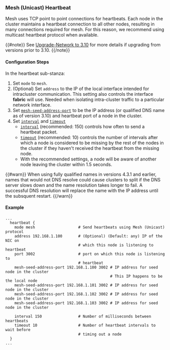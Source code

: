 ### Mesh (Unicast) Heartbeat
Mesh uses TCP point to point connections for heartbeats. Each node in the cluster
maintains a heartbeat connection to all other nodes, resulting in many
connections required for mesh. For this reason, we recommend using multicast
heartbeat protocol when available.

{{#note}}
See [Upgrade-Network to 3.10](/docs/operations/upgrade/network_to_3_10#mesh) for more details if upgrading from versions prior to 3.10.
{{/note}}

#### Configuration Steps
In the heartbeat sub-stanza:

1. Set `mode` to `mesh`.
2. (Optional) Set `address` to the IP of the local interface intended for intracluster
   communication. This setting also controls the interface **fabric** will use.
   Needed when isolating intra-cluster traffic to a particular network interface.
3. Set [`mesh-seed-address-port`](/docs/reference/configuration/#mesh-seed-address-port) to be the IP address (or qualified DNS name as of version 3.10) and heartbeat port of a node in the cluster.
4. Set [`interval`](/docs/reference/configuration/#interval) and [`timeout`](/docs/reference/configuration/#timeout)
   * [`interval`](/docs/reference/configuration/#interval) (recommended: 150) controls how often to send a heartbeat
     packet.
   * [`timeout`](/docs/reference/configuration/#timeout) (recommended: 10) controls the number of intervals after which a node is considered to be missing by the rest of the nodes in the cluster if they haven't received the heartbeat from the missing node.
   * With the recommended settings, a node will be aware of another node leaving the
     cluster within 1.5 seconds.

{{#warn}}
When using fully qualified names in versions 4.3.1 and earlier, names that would not DNS resolve could cause 
clusters to split if the DNS server slows down and the name resolution takes longer to fail. A successful 
DNS resolution will replace the name with the IP address until the subsquent restart. 
{{/warn}}

#### Example

```
...
  heartbeat {
    mode mesh                   # Send heartbeats using Mesh (Unicast) protocol
    address 192.168.1.100       # (Optional) (Default: any) IP of the NIC on
                                # which this node is listening to heartbeat
    port 3002                   # port on which this node is listening to
                                # heartbeat
    mesh-seed-address-port 192.168.1.100 3002 # IP address for seed node in the cluster
                                              # This IP happens to be the local node
    mesh-seed-address-port 192.168.1.101 3002 # IP address for seed node in the cluster
    mesh-seed-address-port 192.168.1.102 3002 # IP address for seed node in the cluster
    mesh-seed-address-port 192.168.1.103 3002 # IP address for seed node in the cluster
    
    interval 150                # Number of milliseconds between heartbeats
    timeout 10                  # Number of heartbeat intervals to wait before
                                # timing out a node
  }
...

```
